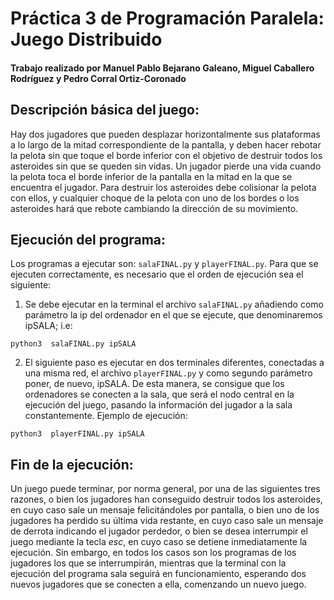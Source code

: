 # Práctica 3 de Programación Paralela: Juego Distribuido

#### Trabajo realizado por Manuel Pablo Bejarano Galeano, Miguel Caballero Rodríguez y Pedro Corral Ortiz-Coronado

## Descripción básica del juego:
Hay dos jugadores que pueden desplazar horizontalmente sus plataformas a lo largo de la mitad correspondiente de la pantalla, y deben hacer rebotar la pelota sin que toque el borde inferior con el objetivo de destruir todos los asteroides sin que se queden sin vidas. Un jugador pierde una vida cuando la pelota toca el borde inferior de la pantalla en la mitad en la que se encuentra el jugador. Para destruir los asteroides debe colisionar la pelota con ellos, y cualquier choque de la pelota con uno de los bordes o los asteroides hará que rebote cambiando la dirección de su movimiento.

## Ejecución del programa:
Los programas a ejecutar son: `salaFINAL.py` y `playerFINAL.py`. Para que se ejecuten correctamente, es necesario que el orden de ejecución sea el siguiente:

1. Se debe ejecutar en la terminal el archivo `salaFINAL.py` añadiendo como parámetro la ip del ordenador en el que se ejecute, que denominaremos ipSALA; i.e:  
```
python3  salaFINAL.py ipSALA
```
2. El siguiente paso es ejecutar en dos terminales diferentes, conectadas a una misma red, el archivo `playerFINAL.py` y como segundo parámetro poner, de nuevo, ipSALA. De esta manera, se consigue que los ordenadores se conecten a la sala, que será el nodo central en la ejecución del juego, pasando la información del jugador a la sala constantemente. Ejemplo de ejecución:   
```
python3  playerFINAL.py ipSALA
```

## Fin de la ejecución: 
Un juego puede terminar, por norma general, por una de las siguientes tres razones, o bien los jugadores han conseguido destruir todos los asteroides, en cuyo caso sale un mensaje felicitándoles por pantalla, o bien uno de los jugadores ha perdido su última vida restante, en cuyo caso sale un mensaje de derrota indicando el jugador perdedor, o bien se desea interrumpir el juego mediante la tecla *esc*, en cuyo caso se detiene inmediatamente la ejecución. Sin embargo, en todos los casos son los programas de los jugadores los que se interrumpirán, mientras que la terminal con la ejecución del programa sala seguirá en funcionamiento, esperando dos nuevos jugadores que se conecten a ella, comenzando un nuevo juego.
